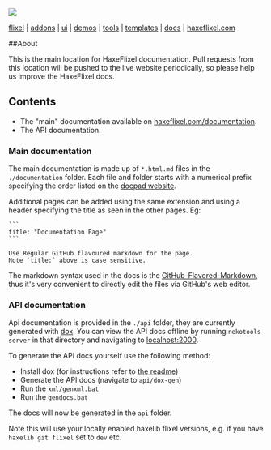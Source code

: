 ![](https://raw.github.com/HaxeFlixel/haxeflixel.com/master/src/files/images/flixel-logos/flixel-docs.png)

[flixel](https://github.com/HaxeFlixel/flixel) | [addons](https://github.com/HaxeFlixel/flixel-addons) | [ui](https://github.com/HaxeFlixel/flixel-ui) | [demos](https://github.com/HaxeFlixel/flixel-demos) | [tools](https://github.com/HaxeFlixel/flixel-tools) | [templates](https://github.com/HaxeFlixel/flixel-templates) | [docs](https://github.com/HaxeFlixel/flixel-docs) | [haxeflixel.com](https://github.com/HaxeFlixel/haxeflixel.com)

##About

This is the main location for HaxeFlixel documentation. Pull requests from this location will be pushed to the live website periodically, so please help us improve the HaxeFlixel docs.

## Contents

* The "main" documentation available on [haxeflixel.com/documentation](http://www.haxeflixel.com/documentation).
* The API documentation.

### Main documentation

The main documentation is made up of `*.html.md` files in the `./documentation` folder. Each file and folder starts with a numerical prefix specifying the order listed on the [docpad website](https://github.com/HaxeFlixel/haxeflixel.com).

Additional pages can be added using the same extension and using a header specifying the title as seen in the other pages. Eg:

	```
	title: "Documentation Page"
	```
	
	Use Regular GitHub flavoured markdown for the page.
	Note `title:` above is case sensitive.

The markdown syntax used in the docs is the  [GitHub-Flavored-Markdown](https://help.github.com/articles/github-flavored-markdown), thus it's very convenient to directly edit the files via GitHub's web editor. 

### API documentation
	
Api documentation is provided in the `./api` folder, they are currently generated with [dox](https://github.com/HaxeFlixel/dox). You can view the API docs offline by running `nekotools server` in that directory and navigating to [localhost:2000](http://localhost:2000/).

To generate the API docs yourself use the following method:

* Install dox (for instructions refer to [the readme](https://github.com/HaxeFlixel/dox/blob/master/README.md))
* Generate the API docs (navigate to `api/dox-gen`)
 * Run the `xml/genxml.bat`
 * Run the `gendocs.bat`

The docs will now be generated in the `api` folder.

Note this will use your locally enabled haxelib flixel versions, e.g. if you have `haxelib git flixel` set to `dev` etc.
